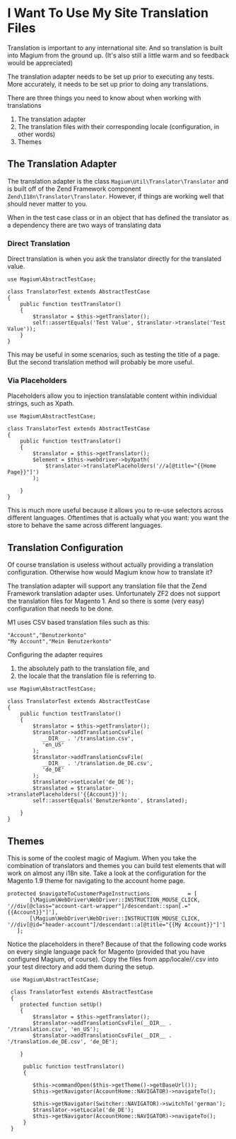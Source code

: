 # I Want To Use My Site Translation Files

Translation is important to any international site.  And so translation is built into Magium from the ground up.  (It's also still a little warm and so feedback would be appreciated)

The translation adapter needs to be set up prior to executing any tests.  More accurately, it needs to be set up prior to doing any translations.

There are three things you need to know about when working with translations

1. The translation adapter
2. The translation files with their corresponding locale (configuration, in other words)
3. Themes

## The Translation Adapter

The translation adapter is the class `Magium\Util\Translator\Translator` and is built off of the Zend Framework component `Zend\I18n\Translator\Translator`.  However, if things are working well that should never matter to you.

 When in the test case class or in an object that has defined the translator as a dependency there are two ways of translating data

 ### Direct Translation

Direct translation is when you ask the translator directly for the translated value.

```
use Magium\AbstractTestCase;

class TranslatorTest extends AbstractTestCase
{
    public function testTranslator()
    {
        $translator = $this->getTranslator();
        self::assertEquals('Test Value', $translator->translate('Test Value'));
    }
}
```

This may be useful in some scenarios, such as testing the title of a page.  But the second translation method will probably be more useful.

### Via Placeholders

Placeholders allow you to injection translatable content within individual strings, such as Xpath.

```
use Magium\AbstractTestCase;

class TranslatorTest extends AbstractTestCase
{
    public function testTranslator()
    {
        $translator = $this->getTranslator();
        $element = $this->webdriver->byXpath(
            $translator->translatePlaceholders('//a[@title="{{Home Page}}"]')
        );

    }
}
```

This is much more useful because it allows you to re-use selectors across different languages.  Oftentimes that is actually what you want: you want the store to behave the same across different languages.

## Translation Configuration

Of course translation is useless without actually providing a translation configuration.  Otherwise how would Magium know how to translate it?

The translation adapter will support any translation file that the Zend Framework translation adapter uses.  Unfortunately ZF2 does not support the translation files for Magento 1.  And so there is some (very easy) configuration that needs to be done.

 M1 uses CSV based translation files such as this:

 ```
"Account","Benutzerkonto"
"My Account","Mein Benutzerkonto"
 ```

 Configuring the adapter requires

 1. the absolutely path to the translation file, and
 2. the locale that the translation file is referring to.

 ```
 use Magium\AbstractTestCase;

 class TranslatorTest extends AbstractTestCase
 {
     public function testTranslator()
     {
         $translator = $this->getTranslator();
         $translator->addTranslationCsvFile(
            __DIR__ . '/translation.csv',
            'en_US'
         );
         $translator->addTranslationCsvFile(
            __DIR__ . '/translation.de_DE.csv',
            'de_DE'
         );
         $translator->setLocale('de_DE');
         $translated = $translator->translatePlaceholders('{{Account}}');
         self::assertEquals('Benutzerkonto', $translated);

     }
 }
 ```

 ## Themes

 This is some of the coolest magic of Magium.  When you take the combination of translators and themes you can build test elements that will work on almost any i18n site.  Take a look at the configuration for the Magento 1.9 theme for navigating to the account home page.

 ```
 protected $navigateToCustomerPageInstructions            = [
        [\Magium\WebDriver\WebDriver::INSTRUCTION_MOUSE_CLICK, '//div[@class="account-cart-wrapper"]/descendant::span[.="{{Account}}"]'],
        [\Magium\WebDriver\WebDriver::INSTRUCTION_MOUSE_CLICK, '//div[@id="header-account"]/descendant::a[@title="{{My Account}}"]']
    ];
 ```

 Notice the placeholders in there?  Because of that the following code works on every single language pack for Magento (provided that you have configured Magium, of course).  Copy the files from app/locale/*/*.csv into your test directory and add them during the setup.

```
 use Magium\AbstractTestCase;

 class TranslatorTest extends AbstractTestCase
 {
    protected function setUp()
    {
        $translator = $this->getTranslator();
        $translator->addTranslationCsvFile(__DIR__ . '/translation.csv', 'en_US');
        $translator->addTranslationCsvFile(__DIR__ . '/translation.de_DE.csv', 'de_DE');

    }

     public function testTranslator()
     {

        $this->commandOpen($this->getTheme()->getBaseUrl());
        $this->getNavigator(AccountHome::NAVIGATOR)->navigateTo();

        $this->getNavigator(Switcher::NAVIGATOR)->switchTo('german');
        $translator->setLocale('de_DE');
        $this->getNavigator(AccountHome::NAVIGATOR)->navigateTo();
     }
 }
 ```
